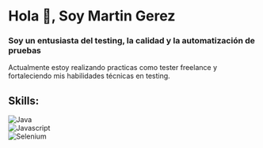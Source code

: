 # Hola 👋, Soy Martin Gerez
### Soy un entusiasta del testing, la calidad y la automatización de pruebas

Actualmente estoy realizando practicas como tester freelance y fortaleciendo mis habilidades técnicas en testing.

## Skills:
![Java](https://img.shields.io/badge/Java-000000?style=for-the-badge&logo=java&logoColor=white&labelColor=101010)</br>
![Javascript](https://img.shields.io/badge/Javascript-F7DF1E?style=for-the-badge&logo=javascript&logoColor=white&labelColor=101010)</br>
![Selenium](https://img.shields.io/badge/Selenium-43B02A?style=for-the-badge&logo=selenium&logoColor=white&labelColor=101010)</br>
